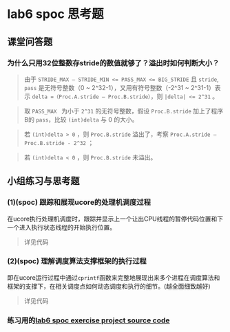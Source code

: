 # lab6 spoc 思考题

## 课堂问答题

### 为什么只用32位整数存stride的数值就够了？溢出时如何判断大小？

> 由于 `STRIDE_MAX – STRIDE_MIN <= PASS_MAX <= BIG_STRIDE` 且 `stride`, `pass` 是无符号整数（0 ~ 2^32-1），又用有符号整数（-2^31 ~ 2^31-1）表示 `delta =（Proc.A.stride – Proc.B.stride）`，则 `|delta| <= 2^31` 。

> 取 `PASS_MAX ` 为小于 `2^31` 的无符号整数，假设 `Proc.B.stride` 加上了程序B的 `pass`，比较 `(int)delta` 与 0 的大小。

> 若 `(int)delta > 0` ，则 `Proc.B.stride` 溢出了，考察 `Proc.A.stride – Proc.B.stride - 2^32` ；

> 若 `(int)delta < 0` ，则 `Proc.B.stride` 未溢出。

## 小组练习与思考题

### (1)(spoc) 跟踪和展现ucore的处理机调度过程

在ucore执行处理机调度时，跟踪并显示上一个让出CPU线程的暂停代码位置和下一个进入执行状态线程的开始执行位置。

> 详见代码

### (2)(spoc) 理解调度算法支撑框架的执行过程

即在ucore运行过程中通过`cprintf`函数来完整地展现出来多个进程在调度算法和框架的支撑下，在相关调度点如何动态调度和执行的细节。(越全面细致越好)

> 详见代码

### 练习用的[lab6 spoc exercise project source code](https://github.com/chyyuu/ucore_lab/tree/master/labcodes_answer/lab6_result)
